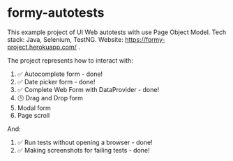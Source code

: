 # formy-autotests
This example project of UI Web autotests with use Page Object Model. Tech stack: Java, Selenium, TestNG. Website: https://formy-project.herokuapp.com/ .

The project represents how to interact with:
1. ✅ Autocomplete form - done!
2. ✅ Date picker form - done!
3. ✅ Complete Web Form with DataProvider - done!
4. 🕒 Drag and Drop form
5. Modal form
6. Page scroll 

And:
1. ✅ Run tests without opening a browser - done!
2. ✅ Making screenshots for failing tests - done!

